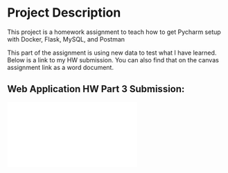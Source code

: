 # Project Description
This project is a homework assignment to teach how to get Pycharm setup with Docker, Flask, MySQL, and Postman

This part of the assignment is using new data to test what I have learned. Below is a link to my HW submission. You can also find that on the canvas assignment link as a word document.

## Web Application HW Part 3 Submission:
![WebAppHWPart3-Drozdowski.pdf](/screenshots/WebAppHWPart3-Drozdowski.pdf)